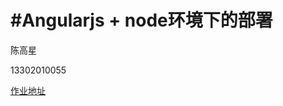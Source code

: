 #Angularjs + node环境下的部署
==============================================
陈高星  

13302010055

[作业地址][1]

[1]: https://github.com/TwoColors/angular-node
